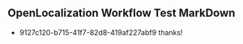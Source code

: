 ## OpenLocalization Workflow Test MarkDown
* 9127c120-b715-41f7-82d8-419af227abf9 thanks!

<!--HONumber=Aug16_HO4-->


